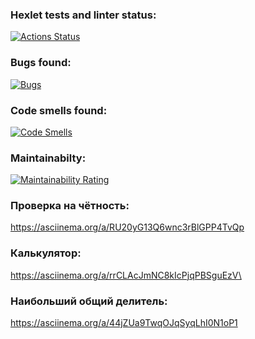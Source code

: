 ### Hexlet tests and linter status:
[![Actions Status](https://github.com/yng-trouble/python-project-49/actions/workflows/hexlet-check.yml/badge.svg)](https://github.com/yng-trouble/python-project-49/actions)
### Bugs found:
[![Bugs](https://sonarcloud.io/api/project_badges/measure?project=yng-trouble_python-project-49&metric=bugs)](https://sonarcloud.io/summary/new_code?id=yng-trouble_python-project-49)
### Code smells found:
[![Code Smells](https://sonarcloud.io/api/project_badges/measure?project=yng-trouble_python-project-49&metric=code_smells)](https://sonarcloud.io/summary/new_code?id=yng-trouble_python-project-49)
### Maintainabilty:
[![Maintainability Rating](https://sonarcloud.io/api/project_badges/measure?project=yng-trouble_python-project-49&metric=sqale_rating)](https://sonarcloud.io/summary/new_code?id=yng-trouble_python-project-49)
### Проверка на чётность:
https://asciinema.org/a/RU20yG13Q6wnc3rBlGPP4TvQp
### Калькулятор:
https://asciinema.org/a/rrCLAcJmNC8kIcPjqPBSguEzV\
### Наибольший общий делитель:
https://asciinema.org/a/44jZUa9TwqOJqSyqLhI0N1oP1